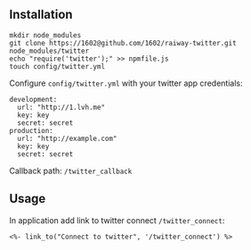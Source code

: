 Installation
------------

    mkdir node_modules
    git clone https://1602@github.com/1602/raiway-twitter.git node_modules/twitter
    echo "require('twitter');" >> npmfile.js
    touch config/twitter.yml

Configure `config/twitter.yml` with your twitter app credentials:

    development:
      url: "http://1.lvh.me"
      key: key
      secret: secret
    production:
      url: "http://example.com"
      key: key
      secret: secret

Callback path: `/twitter_callback`

Usage
-----

In application add link to twitter connect `/twitter_connect`:

    <%- link_to("Connect to twitter", '/twitter_connect') %>
